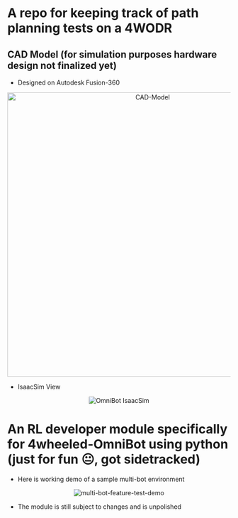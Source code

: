 # A repo for keeping track of path planning tests on a 4WODR

## CAD Model (for simulation purposes hardware design not finalized yet)

- Designed on Autodesk Fusion-360

<div align="center">
  <img src="https://github.com/user-attachments/assets/9665e8e7-e29e-4002-96fb-ba597ee87805" alt="CAD-Model" height="640">
</div>

- IsaacSim View
<div align="center">
  <img src="https://github.com/user-attachments/assets/2b375081-0e96-4112-92a6-ad9d69afaf21" alt="OmniBot IsaacSim">
</div>

# An RL developer module specifically for 4wheeled-OmniBot using python (just for fun 😐, got sidetracked)  

- Here is working demo of a sample multi-bot environment 

<div align="center">
  <img src="https://github.com/user-attachments/assets/a90cd675-712b-48ba-964b-8ab58b674637" alt="multi-bot-feature-test-demo">
</div>

- The module is still subject to changes and is unpolished 

